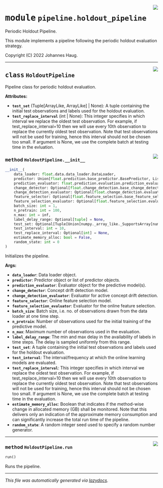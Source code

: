 <!-- markdownlint-disable -->

<a href="https://github.com/haugjo/float/tree/main/float/pipeline/holdout_pipeline.py#L0"><img align="right" style="float:right;" src="https://img.shields.io/badge/-source-cccccc?style=flat-square"></a>

# <kbd>module</kbd> `pipeline.holdout_pipeline`
Periodic Holdout Pipeline. 

This module implements a pipeline following the periodic holdout evaluation strategy. 

Copyright (C) 2022 Johannes Haug. 



---

<a href="https://github.com/haugjo/float/tree/main/float/pipeline/holdout_pipeline.py#L23"><img align="right" style="float:right;" src="https://img.shields.io/badge/-source-cccccc?style=flat-square"></a>

## <kbd>class</kbd> `HoldoutPipeline`
Pipeline class for periodic holdout evaluation. 



**Attributes:**

- <b>`test_set`</b> (Tuple[ArrayLike, ArrayLike] | None):  A tuple containing the initial test observations and labels used for the holdout evaluation.  
- <b>`test_replace_interval`</b> (int | None):  This integer specifies in which interval we replace the oldest test observation. For example, if  test_replace_interval=10 then we will use every 10th observation to replace the currently oldest test  observation. Note that test observations will not be used for training, hence this interval should not  be chosen too small. If argument is None, we use the complete batch at testing time in the evluation. 

<a href="https://github.com/haugjo/float/tree/main/float/pipeline/holdout_pipeline.py#L35"><img align="right" style="float:right;" src="https://img.shields.io/badge/-source-cccccc?style=flat-square"></a>

### <kbd>method</kbd> `HoldoutPipeline.__init__`

```python
__init__(
    data_loader: float.data.data_loader.DataLoader,
    predictor: Union[float.prediction.base_predictor.BasePredictor, List[float.prediction.base_predictor.BasePredictor]],
    prediction_evaluator: float.prediction.evaluation.prediction_evaluator.PredictionEvaluator,
    change_detector: Optional[float.change_detection.base_change_detector.BaseChangeDetector] = None,
    change_detection_evaluator: Optional[float.change_detection.evaluation.change_detection_evaluator.ChangeDetectionEvaluator] = None,
    feature_selector: Optional[float.feature_selection.base_feature_selector.BaseFeatureSelector] = None,
    feature_selection_evaluator: Optional[float.feature_selection.evaluation.feature_selection_evaluator.FeatureSelectionEvaluator] = None,
    batch_size: int = 1,
    n_pretrain: int = 100,
    n_max: int = inf,
    label_delay_range: Optional[tuple] = None,
    test_set: Optional[Tuple[Union[numpy._array_like._SupportsArray[numpy.dtype], numpy._nested_sequence._NestedSequence[numpy._array_like._SupportsArray[numpy.dtype]], bool, int, float, complex, str, bytes, numpy._nested_sequence._NestedSequence[Union[bool, int, float, complex, str, bytes]]], Union[numpy._array_like._SupportsArray[numpy.dtype], numpy._nested_sequence._NestedSequence[numpy._array_like._SupportsArray[numpy.dtype]], bool, int, float, complex, str, bytes, numpy._nested_sequence._NestedSequence[Union[bool, int, float, complex, str, bytes]]]]] = None,
    test_interval: int = 10,
    test_replace_interval: Optional[int] = None,
    estimate_memory_alloc: bool = False,
    random_state: int = 0
)
```

Initializes the pipeline. 

**Args:**
 
 - <b>`data_loader`</b>:  Data loader object. 
 - <b>`predictor`</b>:  Predictor object or list of predictor objects. 
 - <b>`prediction_evaluator`</b>:  Evaluator object for the predictive model(s). 
 - <b>`change_detector`</b>:  Concept drift detection model. 
 - <b>`change_detection_evaluator`</b>:  Evaluator for active concept drift detection. 
 - <b>`feature_selector`</b>:  Online feature selection model. 
 - <b>`feature_selection_evaluator`</b>:  Evaluator for the online feature selection. 
 - <b>`batch_size`</b>:  Batch size, i.e. no. of observations drawn from the data loader at one time step. 
 - <b>`n_pretrain`</b>:  Number of observations used for the initial training of the predictive model. 
 - <b>`n_max`</b>:  Maximum number of observations used in the evaluation. 
 - <b>`label_delay_range`</b>:  The min and max delay in the availability of labels in time steps. The delay is sampled uniformly from  this range. 
 - <b>`test_set`</b>:  A tuple containing the initial test observations and labels used for the holdout evaluation. 
 - <b>`test_interval`</b>:  The interval/frequency at which the online learning models are evaluated. 
 - <b>`test_replace_interval`</b>:  This integer specifies in which interval we replace the oldest test observation. For example, if  test_replace_interval=10 then we will use every 10th observation to replace the currently oldest test  observation. Note that test observations will not be used for training, hence this interval should not  be chosen too small. If argument is None, we use the complete batch at testing time in the evaluation. 
 - <b>`estimate_memory_alloc`</b>:  Boolean that indicates if the method-wise change in allocated memory (GB) shall be monitored.  Note that this delivers only an indication of the approximate memory consumption and can significantly  increase the total run time of the pipeline. 
 - <b>`random_state`</b>:  A random integer seed used to specify a random number generator. 




---

<a href="https://github.com/haugjo/float/tree/main/float/pipeline/holdout_pipeline.py#L108"><img align="right" style="float:right;" src="https://img.shields.io/badge/-source-cccccc?style=flat-square"></a>

### <kbd>method</kbd> `HoldoutPipeline.run`

```python
run()
```

Runs the pipeline. 




---

_This file was automatically generated via [lazydocs](https://github.com/ml-tooling/lazydocs)._
